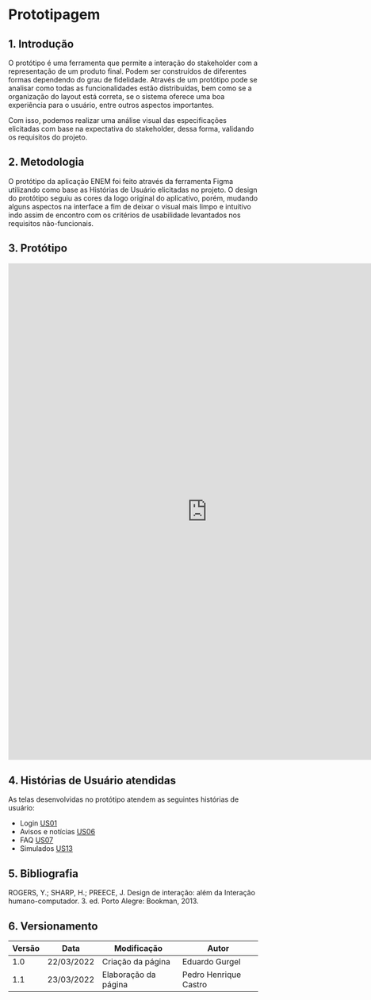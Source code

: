 # Prototipagem

## 1. Introdução
O protótipo é uma ferramenta que permite a interação do stakeholder com a representação de um produto final. Podem ser construídos de diferentes formas dependendo do grau de fidelidade. Através de um protótipo pode se analisar como todas as funcionalidades estão distribuídas, bem como se a organização do layout está correta, se o sistema oferece uma boa experiência para o usuário, entre outros aspectos importantes.

Com isso, podemos realizar uma análise visual das especificações elicitadas com base na expectativa do stakeholder, dessa forma, validando os requisitos do projeto. 

## 2. Metodologia

O protótipo da aplicação ENEM foi feito através da ferramenta Figma utilizando como base as Histórias de Usuário elicitadas no projeto. O design do protótipo seguiu as cores da logo original do aplicativo, porém, mudando alguns aspectos na interface a fim de deixar o visual mais limpo e intuitivo indo assim de encontro com os critérios de usabilidade levantados nos requisitos não-funcionais.

## 3. Protótipo

<iframe style="border: 1px solid rgba(0, 0, 0, 0.1);" width="800" height="1000" src="https://www.figma.com/embed?embed_host=share&url=https%3A%2F%2Fwww.figma.com%2Fproto%2FXePR6lzcivMYQYNlkMrtlX%2FENEM%3Fnode-id%3D2%253A5%26starting-point-node-id%3D2%253A5" allowfullscreen></iframe>

## 4. Histórias de Usuário atendidas

As telas desenvolvidas no protótipo atendem as seguintes histórias de usuário:

- Login [US01](../../modelagem/agil/historias-usuario/US1.md)
- Avisos e notícias [US06](../../modelagem/agil/historias-usuario/US6.md)
- FAQ [US07](../../modelagem/agil/historias-usuario/US7.md)
- Simulados [US13](../../modelagem/agil/historias-usuario/US13.md)

## 5. Bibliografia
ROGERS, Y.; SHARP, H.; PREECE, J. Design de interação: além da Interação humano-computador. 3. ed. Porto Alegre: Bookman, 2013.

## 6. Versionamento

| Versão | Data       | Modificação             | Autor                          |
| ------ | ---------- | ----------------------- | ------------------------------ |
| 1.0    | 22/03/2022 | Criação da página       | Eduardo Gurgel |
| 1.1    | 23/03/2022 | Elaboração da página       | Pedro Henrique Castro |
